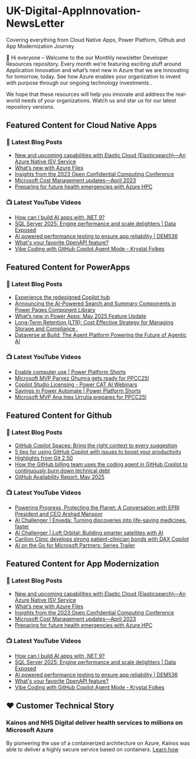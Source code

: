 # UK-Digital-AppInnovation-NewsLetter

Covering everything from Cloud Native Apps, Power Platform, Github and App Modernization Journey

👋 Hi everyone – Welcome to the our Monthly newsletter Developer Resources repository. Every month we’re featuring exciting stuff around Application Innovation and what’s next new in Azure that we are Innovating for tomorrow, today. See how Azure enables your organization to invent with purpose through our ongoing technology investments..


We hope that these resources will help you innovate and address the real-world needs of your organizations. Watch us and star us for our latest repository versions.

## Featured Content for Cloud Native Apps


### 📝 Latest Blog Posts

    
<!-- BLOGCNA:START -->
- [New and upcoming capabilities with Elastic Cloud (Elasticsearch)—An Azure Native ISV Service](https://azure.microsoft.com/blog/new-and-upcoming-capabilities-with-elastic-cloud-elasticsearch-an-azure-native-isv-service/)
- [What’s new with Azure Files](https://azure.microsoft.com/blog/what-s-new-with-azure-files/)
- [Insights from the 2023 Open Confidential Computing Conference](https://azure.microsoft.com/blog/insights-from-the-2023-open-confidential-computing-conference/)
- [Microsoft Cost Management updates—April 2023](https://azure.microsoft.com/blog/microsoft-cost-management-updates-april-2023/)
- [Preparing for future health emergencies with Azure HPC ](https://azure.microsoft.com/blog/preparing-for-future-health-emergencies-with-azure-hpc/)
<!-- BLOGCNA:END -->

### 📺 Latest YouTube Videos

 
<!-- YOUTUBECNA:START -->
- [How can I build AI apps with .NET 9?](https://www.youtube.com/shorts/woS087jzJTY)
- [SQL Server 2025: Engine  performance and scale delighters | Data Exposed](https://www.youtube.com/watch?v=YnhvfThUdDs)
- [AI powered performance testing to ensure app reliability | DEM536](https://www.youtube.com/watch?v=5KtfQRgul9c)
- [What&#39;s your favorite OpenAPI feature?](https://www.youtube.com/shorts/BsbCCz0EobM)
- [Vibe Coding with GitHub Copilot Agent Mode - Krystal Folkes](https://www.youtube.com/watch?v=Wr-2z42m60w)
<!-- YOUTUBECNA:END -->

##  Featured Content for PowerApps
### 📝 Latest Blog Posts
<!-- BLOGPOWER:START -->
- [Experience the redesigned Copilot hub](https://www.microsoft.com/en-us/power-platform/blog/2025/06/12/experience-the-redesigned-copilot-hub/)
- [Announcing the AI-Powered Search and Summary Components in Power Pages Component Library](https://www.microsoft.com/en-us/power-platform/blog/power-pages/announcing-the-ai-powered-search-and-summary-components-in-power-pages-component-library/)
- [What’s new in Power Apps: May 2025 Feature Update](https://www.microsoft.com/en-us/power-platform/blog/power-apps/whats-new-in-power-apps-may-2025-feature-update/)
- [Long-Term Retention (LTR): Cost Effective Strategy for Managing Storage and Compliance  ](https://www.microsoft.com/en-us/power-platform/blog/2025/06/09/long-term-retention/)
- [Dataverse at Build: The Agent Platform Powering the Future of Agentic AI](https://www.microsoft.com/en-us/power-platform/blog/2025/06/03/dataverse-at-build-2025/)
<!-- BLOGPOWER:END -->
 ### 📺 Latest YouTube Videos
    
<!-- YOUTUBEPOWER:START -->
- [Enable computer use | Power Platform Shorts](https://www.youtube.com/watch?v=AtdMN9Avg8U)
- [Microsoft MVP Parvez Ghumra gets ready for PPCC25!](https://www.youtube.com/watch?v=3-_U2hJ4I3o)
- [Copilot Studio Licensing - Power CAT AI Webinars](https://www.youtube.com/watch?v=cUEGt3qWy_o)
- [Savings in Power Automate | Power Platform Shorts](https://www.youtube.com/watch?v=WICnTCCU3TU)
- [Microsoft MVP Ana Ines Urrutia prepares for PPCC25!](https://www.youtube.com/watch?v=re7Stplvrjs)
<!-- YOUTUBEPOWER:END -->

##  Featured Content for Github
### 📝 Latest Blog Posts
<!-- BLOGGITHUB:START -->
- [GitHub Copilot Spaces: Bring the right context to every suggestion](https://github.blog/ai-and-ml/github-copilot/github-copilot-spaces-bring-the-right-context-to-every-suggestion/)
- [5 tips for using GitHub Copilot with issues to boost your productivity](https://github.blog/ai-and-ml/github-copilot/5-tips-for-using-github-copilot-with-issues-to-boost-your-productivity/)
- [Highlights from Git 2.50](https://github.blog/open-source/git/highlights-from-git-2-50/)
- [How the GitHub billing team uses the coding agent in GitHub Copilot to continuously burn down technical debt](https://github.blog/ai-and-ml/github-copilot/how-the-github-billing-team-uses-the-coding-agent-in-github-copilot-to-continuously-burn-down-technical-debt/)
- [GitHub Availability Report: May 2025](https://github.blog/news-insights/company-news/github-availability-report-may-2025/)
<!-- BLOGGITHUB:END -->
### 📺 Latest YouTube Videos
<!-- YOUTUBEGITHUB:START -->
- [Powering Progress, Protecting the Planet: A Conversation with EPRI President and CEO Arshad Mansoor](https://www.youtube.com/watch?v=janSWREvB3U)
- [AI Challenger | Enveda: Turning discoveries into life-saving medicines, faster](https://www.youtube.com/watch?v=8JU5B4vTxsg)
- [AI Challenger | Loft Orbital: Building smarter satellites with AI](https://www.youtube.com/watch?v=lGtTnFlI6yA)
- [Carilion Clinic develops strong patient-clinician bonds with DAX Copilot](https://www.youtube.com/watch?v=DaMWXnKUp_U)
- [AI on the Go for Microsoft Partners: Series Trailer](https://www.youtube.com/watch?v=cWIHcbOihY4)
<!-- YOUTUBEGITHUB:END -->
##  Featured Content for App Modernization
### 📝 Latest Blog Posts
<!-- BLOGAPPMOD:START -->
- [New and upcoming capabilities with Elastic Cloud (Elasticsearch)—An Azure Native ISV Service](https://azure.microsoft.com/blog/new-and-upcoming-capabilities-with-elastic-cloud-elasticsearch-an-azure-native-isv-service/)
- [What’s new with Azure Files](https://azure.microsoft.com/blog/what-s-new-with-azure-files/)
- [Insights from the 2023 Open Confidential Computing Conference](https://azure.microsoft.com/blog/insights-from-the-2023-open-confidential-computing-conference/)
- [Microsoft Cost Management updates—April 2023](https://azure.microsoft.com/blog/microsoft-cost-management-updates-april-2023/)
- [Preparing for future health emergencies with Azure HPC ](https://azure.microsoft.com/blog/preparing-for-future-health-emergencies-with-azure-hpc/)
<!-- BLOGAPPMOD:END -->
### 📺 Latest YouTube Videos
<!-- YOUTUBEAPPMOD:START -->
- [How can I build AI apps with .NET 9?](https://www.youtube.com/shorts/woS087jzJTY)
- [SQL Server 2025: Engine  performance and scale delighters | Data Exposed](https://www.youtube.com/watch?v=YnhvfThUdDs)
- [AI powered performance testing to ensure app reliability | DEM536](https://www.youtube.com/watch?v=5KtfQRgul9c)
- [What&#39;s your favorite OpenAPI feature?](https://www.youtube.com/shorts/BsbCCz0EobM)
- [Vibe Coding with GitHub Copilot Agent Mode - Krystal Folkes](https://www.youtube.com/watch?v=Wr-2z42m60w)
<!-- YOUTUBEAPPMOD:END -->


## ♥️ Customer Technical Story 

### Kainos and NHS Digital deliver health services to millions on Microsoft Azure

By pioneering the use of a containerized architecture on Azure, Kainos was able to deliver a highly secure service based on containers. [Learn how](https://customers.microsoft.com/en-us/story/1368348549535774520-kainos-and-nhs-digital-deliver-health-services-to-millions-on-microsoft-azure)


